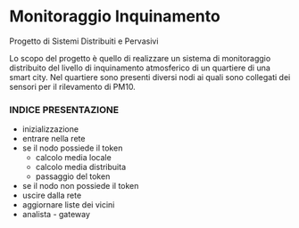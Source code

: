 # Monitoraggio Inquinamento
Progetto di Sistemi Distribuiti e Pervasivi

Lo scopo del progetto è quello di realizzare un sistema di monitoraggio distribuito del livello di inquinamento atmosferico di un quartiere di una smart city. Nel quartiere sono presenti diversi nodi ai quali sono collegati dei sensori per il rilevamento di PM10.

### INDICE PRESENTAZIONE
- inizializzazione
- entrare nella rete
- se il nodo possiede il token
  - calcolo media locale
  - calcolo media distribuita
  - passaggio del token
- se il nodo non possiede il token
- uscire dalla rete
- aggiornare liste dei vicini
- analista - gateway
